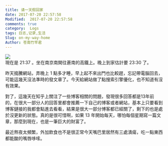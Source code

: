 ```yaml
---
title: 请一天假回家
date: 2017-07-20 22:57:58
Modified:  2017-07-20 22:57:58
comments: true
category:  Logs
tags: 日志,记录,生活
Slug: on-my-way-home
Author: 苍南竹竿君
---
```

![](http://wx2.sinaimg.cn/mw690/ad108d28gy1fhu5l77qn6j20rs0exjzn.jpg)  
現在是 21:37 。坐在南京南開往蒼南的高鐵上。晚上到家估計要 23:30 了。  

昨天搗騰網站，弄晚上 1 點多才睡，早上起不來出門也比較趕，忘記帶電腦回去，可能這幾天沒法準時的發文章了。今天給網站做了點搜索引擎優化，也不知道有沒有效果。<!--more-->  

對了，這幾天在知乎上關注了一些博客相關的問題，發現很多回答都是13年前的，在很大一部分人的回答里都會推薦一下自己的博客或者網站，基本上只要看到博客鏈接的我都會點進去看看，結果是很大一部分博客都已經關了，剩下的也是處於沒更新的狀態。真的是很可惜啊，如果 13 年開始每天，哪怕每個星期寫一篇文章，那麼到現在，也是一筆巨大的財富了。  

最近熬夜太頻繁，外加飲食也不是很正常今天嘴巴里居然有三處潰瘍，吃一點東西都能酸的嘴唇哆嗦。